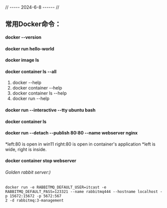
// ----- 2024-6-8 ------ //
## 常用Docker命令：

#### docker --version

#### docker run hello-world

#### docker image ls

#### docker container ls --all

1. docker --help
2. docker container --help
3. docker container ls --help
4. docker run --help

#### docker run --interactive --tty ubuntu bash

#### docker container ls


#### docker run --detach --publish 80:80 --name webserver nginx
*left:80 is open in win11 right:80 is open in container's application
*left is wide, right is inside.

#### docker container stop webserver

###### Golden rabbit server:)
```shell
docker run -e RABBITMQ_DEFAULT_USER=itcast -e RABBITMQ_DEFAULT_PASS=123321 --name rabbitmq444 --hostname localhost -p 15672:15672 -p 5672:567
2 -d rabbitmq:3-management
```





































































































